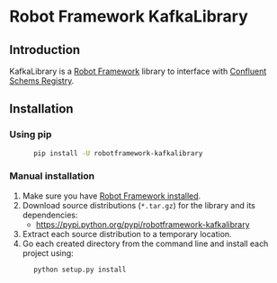 # Robot Framework KafkaLibrary
## Introduction
KafkaLibrary is a [Robot Framework](http://robotframework.org/) library to interface with [Confluent Schems Registry](https://www.confluent.io/confluent-schema-registry/).


## Installation
### Using pip
```bash
      pip install -U robotframework-kafkalibrary
```

### Manual installation
1. Make sure you have [Robot Framework installed](http://code.google.com/p/robotframework/wiki/Installation).
2. Download source distributions (`*.tar.gz`) for the library and its dependencies:
      - https://pypi.python.org/pypi/robotframework-kafkalibrary
3. Extract each source distribution to a temporary location.
4. Go each created directory from the command line and install each project using:

```bash
      python setup.py install
```
